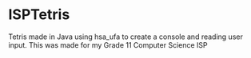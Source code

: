# ISPTetris

Tetris made in Java using hsa_ufa to create a console and reading user input. This was made for my Grade 11 Computer Science ISP
